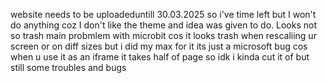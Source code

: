 website needs to be uploadeduntill 30.03.2025 so i've time left but I won't do anything coz I don't like the theme and idea was given to do. Looks not so trash main probmlem with microbit cos it looks trash when rescaliing ur screen or on diff sizes but i did my max for it
its just a microsoft bug cos when u use it as an iframe it takes half of page so idk i kinda cut it of but still some troubles and bugs
